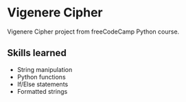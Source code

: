 # Vigenere Cipher
Vigenere Cipher project from freeCodeCamp Python course.

## Skills learned
- String manipulation
- Python functions
- If/Else statements
- Formatted strings

